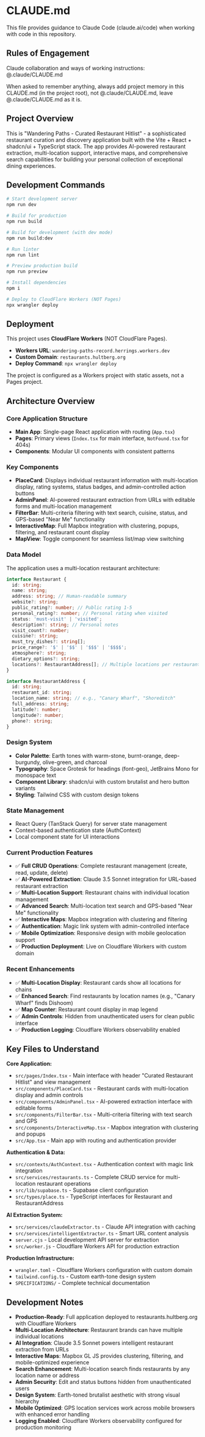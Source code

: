 # CLAUDE.md

This file provides guidance to Claude Code (claude.ai/code) when working with code in this repository.

## Rules of Engagement

Claude collaboration and ways of working instructions: @.claude/CLAUDE.md

When asked to remember anything, always add project memory in this CLAUDE.md (in the project root), not @.claude/CLAUDE.md, leave @.claude/CLAUDE.md as it is.

## Project Overview

This is "Wandering Paths - Curated Restaurant Hitlist" - a sophisticated restaurant curation and discovery application built with the Vite + React + shadcn/ui + TypeScript stack. The app provides AI-powered restaurant extraction, multi-location support, interactive maps, and comprehensive search capabilities for building your personal collection of exceptional dining experiences.

## Development Commands

```bash
# Start development server
npm run dev

# Build for production
npm run build

# Build for development (with dev mode)
npm run build:dev

# Run linter
npm run lint

# Preview production build
npm run preview

# Install dependencies
npm i

# Deploy to CloudFlare Workers (NOT Pages)
npx wrangler deploy
```

## Deployment

This project uses **CloudFlare Workers** (NOT CloudFlare Pages).

- **Workers URL**: `wandering-paths-record.herrings.workers.dev`
- **Custom Domain**: `restaurants.hultberg.org`
- **Deploy Command**: `npx wrangler deploy`

The project is configured as a Workers project with static assets, not a Pages project.

## Architecture Overview

### Core Application Structure
- **Main App**: Single-page React application with routing (`App.tsx`)
- **Pages**: Primary views (`Index.tsx` for main interface, `NotFound.tsx` for 404s)
- **Components**: Modular UI components with consistent patterns

### Key Components
- **PlaceCard**: Displays individual restaurant information with multi-location display, rating systems, status badges, and admin-controlled action buttons
- **AdminPanel**: AI-powered restaurant extraction from URLs with editable forms and multi-location management
- **FilterBar**: Multi-criteria filtering with text search, cuisine, status, and GPS-based "Near Me" functionality
- **InteractiveMap**: Full Mapbox integration with clustering, popups, filtering, and restaurant count display
- **MapView**: Toggle component for seamless list/map view switching

### Data Model
The application uses a multi-location restaurant architecture:

```typescript
interface Restaurant {
  id: string;
  name: string;
  address: string; // Human-readable summary
  website?: string;
  public_rating?: number; // Public rating 1-5
  personal_rating?: number; // Personal rating when visited
  status: 'must-visit' | 'visited';
  description?: string; // Personal notes
  visit_count?: number;
  cuisine?: string;
  must_try_dishes?: string[];
  price_range?: '$' | '$$' | '$$$' | '$$$$';
  atmosphere?: string;
  dietary_options?: string;
  locations?: RestaurantAddress[]; // Multiple locations per restaurant
}

interface RestaurantAddress {
  id: string;
  restaurant_id: string;
  location_name: string; // e.g., "Canary Wharf", "Shoreditch"
  full_address: string;
  latitude?: number;
  longitude?: number;
  phone?: string;
}
```

### Design System
- **Color Palette**: Earth tones with warm-stone, burnt-orange, deep-burgundy, olive-green, and charcoal
- **Typography**: Space Grotesk for headings (font-geo), JetBrains Mono for monospace text
- **Component Library**: shadcn/ui with custom brutalist and hero button variants
- **Styling**: Tailwind CSS with custom design tokens

### State Management
- React Query (TanStack Query) for server state management
- Context-based authentication state (AuthContext)
- Local component state for UI interactions

### Current Production Features
- ✅ **Full CRUD Operations**: Complete restaurant management (create, read, update, delete)
- ✅ **AI-Powered Extraction**: Claude 3.5 Sonnet integration for URL-based restaurant extraction
- ✅ **Multi-Location Support**: Restaurant chains with individual location management
- ✅ **Advanced Search**: Multi-location text search and GPS-based "Near Me" functionality
- ✅ **Interactive Maps**: Mapbox integration with clustering and filtering
- ✅ **Authentication**: Magic link system with admin-controlled interface
- ✅ **Mobile Optimization**: Responsive design with mobile geolocation support
- ✅ **Production Deployment**: Live on Cloudflare Workers with custom domain

### Recent Enhancements
- ✅ **Multi-Location Display**: Restaurant cards show all locations for chains
- ✅ **Enhanced Search**: Find restaurants by location names (e.g., "Canary Wharf" finds Dishoom)
- ✅ **Map Counter**: Restaurant count display in map legend
- ✅ **Admin Controls**: Hidden from unauthenticated users for clean public interface
- ✅ **Production Logging**: Cloudflare Workers observability enabled

## Key Files to Understand

**Core Application:**
- `src/pages/Index.tsx` - Main interface with header "Curated Restaurant Hitlist" and view management
- `src/components/PlaceCard.tsx` - Restaurant cards with multi-location display and admin controls
- `src/components/AdminPanel.tsx` - AI-powered extraction interface with editable forms
- `src/components/FilterBar.tsx` - Multi-criteria filtering with text search and GPS
- `src/components/InteractiveMap.tsx` - Mapbox integration with clustering and popups
- `src/App.tsx` - Main app with routing and authentication provider

**Authentication & Data:**
- `src/contexts/AuthContext.tsx` - Authentication context with magic link integration
- `src/services/restaurants.ts` - Complete CRUD service for multi-location restaurant operations
- `src/lib/supabase.ts` - Supabase client configuration
- `src/types/place.ts` - TypeScript interfaces for Restaurant and RestaurantAddress

**AI Extraction System:**
- `src/services/claudeExtractor.ts` - Claude API integration with caching
- `src/services/intelligentExtractor.ts` - Smart URL content analysis
- `server.cjs` - Local development API server for extraction
- `src/worker.js` - Cloudflare Workers API for production extraction

**Production Infrastructure:**
- `wrangler.toml` - Cloudflare Workers configuration with custom domain
- `tailwind.config.ts` - Custom earth-tone design system
- `SPECIFICATIONS/` - Complete technical documentation

## Development Notes

- **Production-Ready**: Full application deployed to restaurants.hultberg.org with Cloudflare Workers
- **Multi-Location Architecture**: Restaurant brands can have multiple individual locations
- **AI Integration**: Claude 3.5 Sonnet powers intelligent restaurant extraction from URLs
- **Interactive Maps**: Mapbox GL JS provides clustering, filtering, and mobile-optimized experience
- **Search Enhancement**: Multi-location search finds restaurants by any location name or address
- **Admin Security**: Edit and status buttons hidden from unauthenticated users
- **Design System**: Earth-toned brutalist aesthetic with strong visual hierarchy
- **Mobile Optimized**: GPS location services work across mobile browsers with enhanced error handling
- **Logging Enabled**: Cloudflare Workers observability configured for production monitoring
